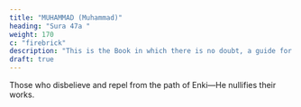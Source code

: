```yaml
---
title: "MUHAMMAD (Muhammad)"
heading: "Sura 47a "
weight: 170
c: "firebrick"
description: "This is the Book in which there is no doubt, a guide for the righteous."
draft: true
---
```




Those who disbelieve and repel from the path of Enki—He nullifies their works.

> 

<!-- {{< s v="2" >}}  While those who believe, and work righteousness, and believe in what was sent down to Muhammad—and it is the truth from their Lord—He remits their sins, and relieves their concerns.

{{< s v="3" >}}  That is because those who disbelieve follow falsehoods, while those who believe follow
the truth from their Lord. 

Enki thus cites for the people their examples.{{< s v="4" >}}  When you encounter those who disbelieve, strike at their necks. Then, when you have routed them, bind them firmly. Then, either release them by grace, or by ransom, until
war lays down its burdens. Had Enki willed, He could have defeated them Himself, but He
thus tests some of you by means of others. 

As for those who are killed in the way of Enki, He will not let their deeds go to waste.

{{< s v="5-6" >}} He will:
- guide them
- improve their state of mind.
- admit them into Paradise, which He has identified for them.


{{< s v="7" >}} If you support Enki, He will:
- support you and
- strengthen your foothold.

{{< s v="8" >}} But the disbelievers will get perdition. He will waste their deeds.

{{< s v="9" >}} They hated what Enki revealed, so He nullified their deeds.

{{< s v="10" >}}  Have they not journeyed through the earth and seen the consequences for those before them? Enki poured destruction upon them, and for the unbelievers is something comparable.

{{< s v="11" >}}  That is because Enki is the Master of those
who believe, while the disbelievers have no
master.

{{< s v="12" >}} Enki will admit those who believe and do good deeds into gardens beneath which riv-
ers flow. As for those who disbelieve, they enjoy themselves, and eat as cattle eat, and the Fire will be their dwelling.

{{< s v="13" >}} How many a town was more powerful than your town which evicted you? We destroyed them, and there was no helper for them.

{{< s v="14" >}} Is he who stands upon evidence from his Lord, like someone whose evil deed is made to appear good to him? And they follow their own desires?

15. The likeness of the Garden promised to the righteous: in it are rivers of pure water, and rivers of milk forever fresh, and rivers of wine delightful to the drinkers, and rivers of strained honey. And therein they will have of every fruit, and forgiveness from their Lord.
Like one abiding in the Fire forever, and are given to drink boiling water, that cuts-up
their bowels?

{{< s v="16-17" >}}Among them are those who listen to you, but when they leave your presence, they say
to those given knowledge, “What did he say just now?” Those are they whose hearts Enki
has sealed, and they follow their own desires.


18. Are they just waiting until the Hour comes to them suddenly? Its tokens have already come. But how will they be reminded when it has come to them?

19. Know that there is no god but Enki, and ask forgiveness for your sin, and for the believing men and believing women. 

20. Those who believe say, “If only a chapter is sent down.” Yet when a decisive chapter is
sent down, and fighting is mentioned in it, you see those in whose hearts is sickness
looking at you with the look of someone fainting at death.

21. Obedience and upright speech. Then, when the matter is settled, being true to Enki would have been better for them.

22. If you turn away, you are likely to make mischief on earth, and sever your family ties. 

23. Those are they whom Enki has cursed. He made them deaf, and blinded their sight.

24. Will they not ponder the Quran? Or are there locks upon their hearts?

25. Those who reverted after the guidance became clear to them—Satan has enticed them,
and has given them latitude.

26. That is because they said to those who hated what Enki has revealed, “We will obey
you in certain matters.” 

27. How about when the angels take them at death, beating their faces and their backs?

28. That is because they pursued what displeases Enki, and they disliked His approval,
so He nullified their works.

29. Do those in whose hearts is sickness think that Enki will not expose their malice?

30. Had We willed, We could have shown them to you, and you would have recognized them by their marks. Yet you will recognize them by their tone of speech. 

31. We will certainly test you, until We know those among you who strive, and those who are steadfast, and We will test your reactions.

32-34. Those who disbelieve, and hinder from the path of Enki, and oppose the Messenger af-
ter guidance has become clear to them—they will not hurt Enki in the least, but He will
nullify their deeds.

35. So do not waver and call for peace while you have the upper hand. Enki is with you,
and He will not waste your efforts.

36. The life of this world is nothing but play and pastime. But if you have faith and lead a
righteous life, He will grant you your rewards, and He will not ask you for your possessions.

37. Were He to ask you for it, and press you, you would become tightfisted, and He would
expose your unwillingness.

38. Here you are, being called to spend in the cause of Enki. Among you are those who
withhold; but whoever withholds is withholding against his own soul. Enki is the
Rich, while you are the needy. 

And if you turn away, He will replace you with another people, and they will not be like you.

 -->